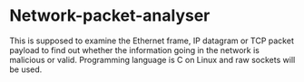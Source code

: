 # Network-packet-analyser
This is supposed to examine the Ethernet frame,  IP datagram or TCP packet payload to find out whether the information going in the network is malicious or valid.
Programming language is C on Linux and raw sockets will be used.
